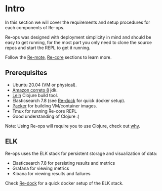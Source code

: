 # Intro

In this section we will cover the requirements and setup procedures for each components of Re-ops.

Re-ops was designed with deployment simplicity in mind and should be easy to get running, for the most part you only need to clone the source repos and start the REPL to get it running.

Follow the [Re-mote](re-mote.html), [Re-core](re-core.html) sections to learn more.

## Prerequisites

* Ubuntu 20.04 (VM or physical).
* [Amazon correto 8](https://docs.aws.amazon.com/corretto/index.html) jdk.
* [Lein](https://leiningen.org/) Clojure build tool.
* Elasticsearch 7.8 (see [Re-dock](re-dock.md) for quick docker setup).
* [Packer](https://www.packer.io/) for building VM/container images.
* Tmux for running Re-core REPL
* Good understanding of Clojure :)

Note: Using Re-ops will require you to use Clojure, check out [why](/#why-clojure).

## ELK

Re-ops uses the ELK stack for persistent storage and visualization of data:

* Elasticsearch 7.8 for persisting results and metrics
* Grafana for viewing metrics
* Kibana for viewing results and failures

Check [Re-dock](re-dock.md) for a quick docker setup of the ELK stack.

